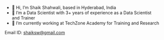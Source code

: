 - 👋 Hi, I’m Shaik Shahwali, based in Hyderabad, India
- 👀 I’m a Data Scientist with 3+ years of experience as a Data Scientist and Trainer
- 🌱 I’m currently working at TechZone Academy for Training and Research

Email ID: shaiksw@gmail.com
<!---
Shaik-Shahwali/Shaik-Shahwali is a ✨ special ✨ repository because its `README.md` (this file) appears on your GitHub profile.
You can click the Preview link to take a look at your changes.
--->
